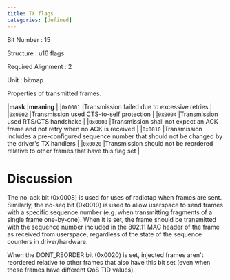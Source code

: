 ```yaml
---
title: TX flags
categories: [defined]
---
```

Bit Number
: 15

Structure
: u16 flags

Required Alignment
: 2

Unit
: bitmap

Properties of transmitted frames.

|**mask** |**meaning** |
|`0x0001` |Transmission failed due to excessive retries |
|`0x0002` |Transmission used CTS-to-self protection |
|`0x0004` |Transmission used RTS/CTS handshake |
|`0x0008` |Transmission shall not expect an ACK frame and not retry when no ACK is received |
|`0x0010` |Transmission includes a pre-configured sequence number that should not be changed by the driver's TX handlers |
|`0x0020` |Transmission should not be reordered relative to other frames that have this flag set |

Discussion
==========

The no-ack bit (0x0008) is used for uses of radiotap when frames are
sent. Similarly, the no-seq bit (0x0010) is used to allow userspace to
send frames with a specific sequence number (e.g. when transmitting
fragments of a single frame one-by-one). When it is set, the frame
should be transmitted with the sequence number included in the 802.11
MAC header of the frame as received from userspace, regardless of the
state of the sequence counters in driver/hardware.

When the DONT_REORDER bit (0x0020) is set, injected frames aren't reordered
relative to other frames that also have this bit set (even when these
frames have different QoS TID values).
